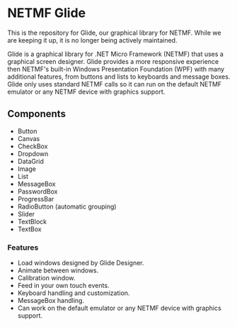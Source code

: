 # NETMF Glide #

This is the repository for Glide, our graphical library for NETMF. While we are keeping it up, it is no longer being actively maintained.

Glide is a graphical library for .NET Micro Framework (NETMF) that uses a graphical screen designer. Glide provides a more responsive experience then NETMF's built-in Windows Presentation Foundation (WPF) with many additional features, from buttons and lists to keyboards and message boxes. Glide only uses standard NETMF calls so it can run on the default NETMF emulator or any NETMF device with graphics support.

## Components ##
* Button
* Canvas
* CheckBox
* Dropdown
* DataGrid
* Image
* List
* MessageBox
* PasswordBox
* ProgressBar
* RadioButton (automatic grouping)
* Slider
* TextBlock
* TextBox

### Features ###
* Load windows designed by Glide Designer.
* Animate between windows.
* Calibration window.
* Feed in your own touch events.
* Keyboard handling and customization.
* MessageBox handling.
* Can work on the default emulator or any NETMF device with graphics support.
